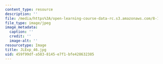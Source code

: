```yaml
---
content_type: resource
description: ''
file: /media/https%3A/open-learning-course-data-rc.s3.amazonaws.com/8-13-14-experimental-physics-i-ii-junior-lab-fall-2016-spring-2017/459f99dfa5838145e7f1bfe428632385_JLExp_46.jpg
file_type: image/jpeg
image_metadata:
  caption: ''
  credit: ''
  image-alt: ''
resourcetype: Image
title: JLExp_46.jpg
uid: 459f99df-a583-8145-e7f1-bfe428632385
---
```

